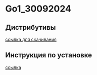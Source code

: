 # Go1_30092024

## Дистрибутивы
[ссылка для скачивания](https://go.dev/dl/)

## Инструкция по установке
[ссылка](https://go.dev/doc/install)